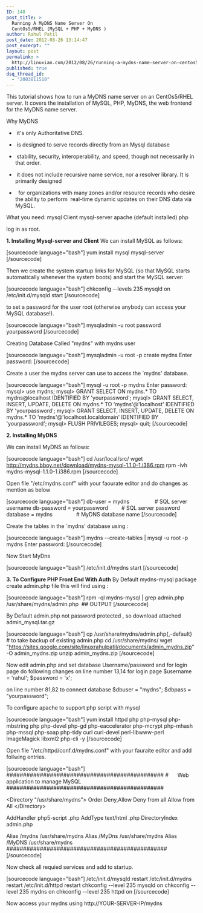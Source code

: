 ```yaml
---
ID: 148
post_title: >
  Running A MyDNS Name Server On
  CentOs5/RHEL (MySQL + PHP + MyDNS )
author: Rahul Patil
post_date: 2012-08-26 13:14:47
post_excerpt: ""
layout: post
permalink: >
  http://linuxian.com/2012/08/26/running-a-mydns-name-server-on-centos5rhel-mysql-php-mydns/
published: true
dsq_thread_id:
  - "2083811518"
---
```

This tutorial shows how to run a MyDNS name server on an CentOs5/RHEL server.
It covers the installation of MySQL, PHP, MyDNS, the web frontend for the MyDNS name server.

Why MyDNS
<ul>
	<li> it's only Authoritative DNS.</li>
</ul>
<ul>
	<li> is designed to serve records directly from an Mysql database</li>
</ul>
<ul>
	<li> stability, security, interoperability, and speed, though not necessarily in that order.</li>
</ul>
<ul>
	<li> it does not include recursive name service, nor a resolver library. It is primarily designed</li>
</ul>
<ul>
	<li>  for organizations with many zones and/or resource records who desire the ability to perform  real-time dynamic updates on their DNS data via MySQL.</li>
</ul>
What you need:
mysql Client
mysql-server
apache (default installed)
php

log in as root.

<strong>1. Installing Mysql-server and Client</strong>
We can install MySQL as follows:

[sourcecode language="bash"]
yum install mysql mysql-server
[/sourcecode]

Then we create the system startup links for MySQL (so that MySQL starts automatically whenever the
system boots) and start the MySQL server:

[sourcecode language="bash"]
chkconfig --levels 235 mysqld on
/etc/init.d/mysqld start
[/sourcecode]

to set a password for the user root (otherwise anybody can access your MySQL database!).

[sourcecode language="bash"]
mysqladmin -u root password yourpassword
[/sourcecode]

Creating Database Called "mydns" with mydns user

[sourcecode language="bash"]
mysqladmin -u root -p create mydns
Enter password:
[/sourcecode]

Create a user the mydns server can use to access the `mydns' database.

[sourcecode language="bash"]
mysql -u root -p mydns
Enter password:
mysql&gt; use mydns;
mysql&gt; GRANT SELECT ON mydns.* TO mydns@localhost IDENTIFIED BY 'yourpassword';
mysql&gt; GRANT SELECT, INSERT, UPDATE, DELETE ON mydns.* TO 'mydns'@'localhost' IDENTIFIED BY 'yourpassword';
mysql&gt; GRANT SELECT, INSERT, UPDATE, DELETE ON mydns.* TO 'mydns'@'localhost.localdomain' IDENTIFIED BY 'yourpassword';
mysql&gt; FLUSH PRIVILEGES;
mysql&gt; quit;
[/sourcecode]

<strong>2. Installing MyDNS</strong>

We can install MyDNS as follows:

[sourcecode language="bash"]
cd /usr/local/src/
wget http://mydns.bboy.net/download/mydns-mysql-1.1.0-1.i386.rpm
rpm -ivh mydns-mysql-1.1.0-1.i386.rpm
[/sourcecode]

Open file "/etc/mydns.conf" with your faourate editor and do changes as mention as below

[sourcecode language="bash"]
db-user = mydns                 # SQL server username
db-password = yourpassword         # SQL server password
database = mydns                # MyDNS database name
[/sourcecode]

Create the tables in the `mydns' database using :

[sourcecode language="bash"]
mydns --create-tables | mysql -u root -p mydns
Enter password:
[/sourcecode]

Now Start MyDns

[sourcecode language="bash"]
/etc/init.d/mydns start
[/sourcecode]

<strong>3. To Configure PHP Front End With Auth</strong>
By Default mydns-mysql package create admin.php file
this will find using :

[sourcecode language="bash"]
rpm -ql mydns-mysql | grep admin.php
/usr/share/mydns/admin.php  ## OUTPUT
[/sourcecode]

By Default admin.php not password protected , so download attached admin_mysql.tar.gz

[sourcecode language="bash"]
cp /usr/share/mydns/admin.php{,-default}  # to take backup of existing admin.php
cd /usr/share/mydns/
wget &quot;https://sites.google.com/site/linuxrahulpatil/documents/admin_mydns.zip&quot; -O admin_mydns.zip
unzip admin_mydns.zip
[/sourcecode]

Now edit admin.php and set database Username/password and for login page
do following changes
on line number 13,14 for login page
$username = 'rahul';
$password = 'x';

on line number 81,82 to connect database
$dbuser = "mydns";
$dbpass = "yourpassword";

To configure apache to support php script with mysql

[sourcecode language="bash"]
yum install httpd php php-mysql php-mbstring php php-devel php-gd php-eaccelerator php-mcrypt php-mhash php-mssql php-soap php-tidy curl curl-devel perl-libwww-perl ImageMagick libxml2 php-cli -y
[/sourcecode]

Open file "/etc/httpd/conf.d/mydns.conf" with your fauraite editor
and add follwing entries.

[sourcecode language="bash"]
###############################################
#      Web application to manage MySQL
###############################################

&lt;Directory &quot;/usr/share/mydns&quot;&gt;
Order Deny,Allow
Deny from all
Allow from All
&lt;/Directory&gt;

AddHandler php5-script .php
AddType text/html .php
DirectoryIndex admin.php

Alias /mydns /usr/share/mydns
Alias /MyDns /usr/share/mydns
Alias /MyDNS /usr/share/mydns
################################################
[/sourcecode]

Now check all requied services and add to startup.

[sourcecode language="bash"]
/etc/init.d/mysqld restart
/etc/init.d/mydns restart
/etc/init.d/httpd restart
chkconfig --level 235 mysqld on
chkconfig --level 235 mydns on
chkconfig --level 235 httpd on
[/sourcecode]

Now access your mydns using http://YOUR-SERVER-IP/mydns